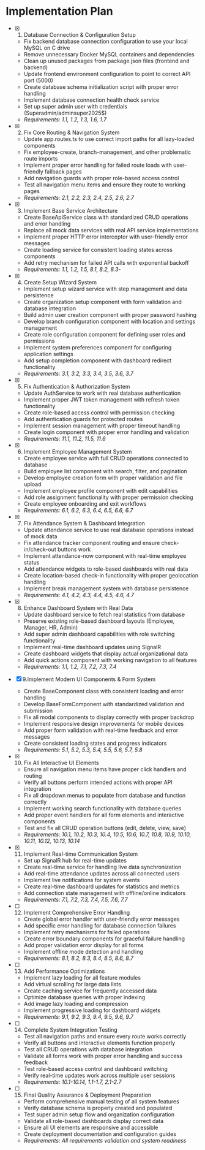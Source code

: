 # Implementation Plan

- [x] 1. Database Connection & Configuration Setup

  - Fix backend database connection configuration to use your local MySQL on C drive
  - Remove unnecessary Docker MySQL containers and dependencies
  - Clean up unused packages from package.json files (frontend and backend)
  - Update frontend environment configuration to point to correct API port (5000)
  - Create database schema initialization script with proper error handling
  - Implement database connection health check service
  - Set up super admin user with credentials (Superadmin/adminsuper2025$)
  - _Requirements: 1.1, 1.2, 1.3, 1.6, 1.7_

- [x] 2. Fix Core Routing & Navigation System



  - Update app.routes.ts to use correct import paths for all lazy-loaded components
  - Fix employee-create, branch-management, and other problematic route imports
  - Implement proper error handling for failed route loads with user-friendly fallback pages
  - Add navigation guards with proper role-based access control
  - Test all navigation menu items and ensure they route to working pages
  - _Requirements: 2.1, 2.2, 2.3, 2.4, 2.5, 2.6, 2.7_

- [x] 3. Implement Base Service Architecture

  - Create BaseApiService class with standardized CRUD operations and error handling
  - Replace all mock data services with real API service implementations
  - Implement proper HTTP error interceptor with user-friendly error messages
  - Create loading service for consistent loading states across components
  - Add retry mechanism for failed API calls with exponential backoff
  - _Requirements: 1.1, 1.2, 1.5, 8.1, 8.2, 8.3_-
  
- [x] 4. Create Setup Wizard System

  - Implement setup wizard service with step management and data persistence
  - Create organization setup component with form validation and database integration
  - Build admin user creation component with proper password hashing
  - Develop branch configuration component with location and settings management
  - Create role configuration component for defining user roles and permissions
  - Implement system preferences component for configuring application settings
  - Add setup completion component with dashboard redirect functionality
  - _Requirements: 3.1, 3.2, 3.3, 3.4, 3.5, 3.6, 3.7_

- [x] 5. Fix Authentication & Authorization System



  - Update AuthService to work with real database authentication
  - Implement proper JWT token management with refresh token functionality
  - Create role-based access control with permission checking
  - Add authentication guards for protected routes
  - Implement session management with proper timeout handling
  - Create login component with proper error handling and validation
  - _Requirements: 11.1, 11.2, 11.5, 11.6_

- [x] 6. Implement Employee Management System

  - Create employee service with full CRUD operations connected to database
  - Build employee list component with search, filter, and pagination
  - Develop employee creation form with proper validation and file upload
  - Implement employee profile component with edit capabilities
  - Add role assignment functionality with proper permission checking
  - Create employee onboarding and exit workflows
  - _Requirements: 6.1, 6.2, 6.3, 6.4, 6.5, 6.6, 6.7_

- [x] 7. Fix Attendance System & Dashboard Integration


  - Update attendance service to use real database operations instead of mock data
  - Fix attendance tracker component routing and ensure check-in/check-out buttons work
  - Implement attendance-now component with real-time employee status
  - Add attendance widgets to role-based dashboards with real data
  - Create location-based check-in functionality with proper geolocation handling
  - Implement break management system with database persistence
  - _Requirements: 4.1, 4.2, 4.3, 4.4, 4.5, 4.6, 4.7_

- [x] 8. Enhance Dashboard System with Real Data

  - Update dashboard service to fetch real statistics from database
  - Preserve existing role-based dashboard layouts (Employee, Manager, HR, Admin)
  - Add super admin dashboard capabilities with role switching functionality
  - Implement real-time dashboard updates using SignalR
  - Create dashboard widgets that display actual organizational data
  - Add quick actions component with working navigation to all features
  - _Requirements: 1.1, 1.2, 7.1, 7.2, 7.3, 7.4_
  
- [x] 9.Implement Modern UI Components & Form System


  - Create BaseComponent class with consistent loading and error handling
  - Develop BaseFormComponent with standardized validation and submission
  - Fix all modal components to display correctly with proper backdrop
  - Implement responsive design improvements for mobile devices
  - Add proper form validation with real-time feedback and error messages
  - Create consistent loading states and progress indicators
  - _Requirements: 5.1, 5.2, 5.3, 5.4, 5.5, 5.6, 5.7, 5.8_

- [x] 10. Fix All Interactive UI Elements

  - Ensure all navigation menu items have proper click handlers and routing
  - Verify all buttons perform intended actions with proper API integration
  - Fix all dropdown menus to populate from database and function correctly
  - Implement working search functionality with database queries
  - Add proper event handlers for all form elements and interactive components
  - Test and fix all CRUD operation buttons (edit, delete, view, save)
  - _Requirements: 10.1, 10.2, 10.3, 10.4, 10.5, 10.6, 10.7, 10.8, 10.9, 10.10, 10.11, 10.12, 10.13, 10.14_

- [x] 11. Implement Real-time Communication System



  - Set up SignalR hub for real-time updates
  - Create real-time service for handling live data synchronization
  - Add real-time attendance updates across all connected users
  - Implement live notifications for system events
  - Create real-time dashboard updates for statistics and metrics
  - Add connection state management with offline/online indicators
  - _Requirements: 7.1, 7.2, 7.3, 7.4, 7.5, 7.6, 7.7_

- [ ] 12. Implement Comprehensive Error Handling
  - Create global error handler with user-friendly error messages
  - Add specific error handling for database connection failures
  - Implement retry mechanisms for failed operations
  - Create error boundary components for graceful failure handling
  - Add proper validation error display for all forms
  - Implement offline mode detection and handling
  - _Requirements: 8.1, 8.2, 8.3, 8.4, 8.5, 8.6, 8.7_

- [ ] 13. Add Performance Optimizations
  - Implement lazy loading for all feature modules
  - Add virtual scrolling for large data lists
  - Create caching service for frequently accessed data
  - Optimize database queries with proper indexing
  - Add image lazy loading and compression
  - Implement progressive loading for dashboard widgets
  - _Requirements: 9.1, 9.2, 9.3, 9.4, 9.5, 9.6, 9.7_

- [ ] 14. Complete System Integration Testing
  - Test all navigation paths and ensure every route works correctly
  - Verify all buttons and interactive elements function properly
  - Test all CRUD operations with database integration
  - Validate all forms work with proper error handling and success feedback
  - Test role-based access control and dashboard switching
  - Verify real-time updates work across multiple user sessions
  - _Requirements: 10.1-10.14, 1.1-1.7, 2.1-2.7_

- [ ] 15. Final Quality Assurance & Deployment Preparation
  - Perform comprehensive manual testing of all system features
  - Verify database schema is properly created and populated
  - Test super admin setup flow and organization configuration
  - Validate all role-based dashboards display correct data
  - Ensure all UI elements are responsive and accessible
  - Create deployment documentation and configuration guides
  - _Requirements: All requirements validation and system readiness_